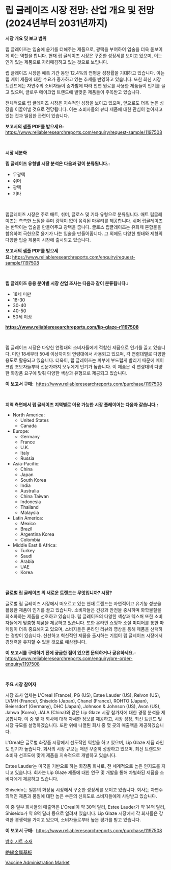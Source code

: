 <p><h1>립 글레이즈 시장 전망: 산업 개요 및 전망 (2024년부터 2031년까지)</h1></p><p><strong>시장 개요 및 보고 범위</strong></p>
<p><p>립 글레이즈는 입술에 윤기를 더해주는 제품으로, 광택을 부여하여 입술을 더욱 돋보이게 하는 역할을 합니다. 현재 립 글레이즈 시장은 꾸준한 성장세를 보이고 있으며, 이는 인기 있는 제품으로 자리매김하고 있는 것으로 보입니다. </p><p>립 글레이즈 시장은 예측 기간 동안 12.4%의 연평균 성장률을 기대하고 있습니다. 이는 립 케어 제품에 대한 수요가 증가하고 있는 추세를 반영하고 있습니다. 또한 최신 시장 트렌드에는 자연주의 소비자들이 증가함에 따라 천연 원료를 사용한 제품들이 인기를 끌고 있으며, 글로우 메이크업 트렌드에 발맞춘 제품들이 주목받고 있습니다. </p><p>전체적으로 립 글레이즈 시장은 지속적인 성장을 보이고 있으며, 앞으로도 더욱 높은 성장을 이끌어낼 것으로 전망됩니다. 이는 소비자들의 뷰티 제품에 대한 관심이 높아지고 있는 것과 밀접한 관련이 있습니다.</p></p>
<p><strong>보고서의 샘플 PDF를 받으세요:</strong> <a href="https://www.reliableresearchreports.com/enquiry/request-sample/1197508">https://www.reliableresearchreports.com/enquiry/request-sample/1197508</a></p>
<p>&nbsp;</p>
<p><strong>시장 세분화</strong></p>
<p><strong>립 글레이즈 유형별 시장 분석은 다음과 같이 분류됩니다.:</strong></p>
<p><ul><li>무광택</li><li>쉬머</li><li>광택</li><li>기타</li></ul></p>
<p>&nbsp;</p>
<p><p>립글레이즈 시장은 주로 매트, 쉬머, 글로스 및 기타 유형으로 분류됩니다. 매트 립글레이즈는 촉촉한 느낌을 주며 광택이 없이 음각된 마무리를 제공합니다. 쉬머 립글레이즈는 반짝이는 입술을 만들어주고 광택을 줍니다. 글로스 립글레이즈는 유화제 혼합물을 함유하여 극한으로 윤기가 나는 입술을 만들어줍니다. 그 외에도 다양한 형태와 제형의 다양한 입술 제품이 시장에 출시되고 있습니다.</p></p>
<p><strong>보고서의 샘플 PDF를 받으세요:</strong>&nbsp;<a href="https://www.reliableresearchreports.com/enquiry/request-sample/1197508">https://www.reliableresearchreports.com/enquiry/request-sample/1197508</a></p>
<p>&nbsp;</p>
<p><strong> 립 글레이즈 응용 분야별 시장 산업 조사는 다음과 같이 분류됩니다.:</strong></p>
<p><ul><li>18세 미만</li><li>18-30</li><li>30-40</li><li>40-50</li><li>50세 이상</li></ul></p>
<p><strong><a href="https://www.reliableresearchreports.com/lip-glaze-r1197508">https://www.reliableresearchreports.com/lip-glaze-r1197508</a></strong></p>
<p>&nbsp;</p>
<p><p>립 글레이즈 시장은 다양한 연령대의 소비자들에게 적합한 제품으로 인기를 끌고 있습니다. 미만 18세부터 50세 이상까지의 연령대에서 사용되고 있으며, 각 연령대별로 다양한 용도로 활용되고 있습니다. 더욱이, 립 글레이즈는 피부에 부드럽게 발리기 때문에 메이크업 초보자들부터 전문가까지 모두에게 인기가 높습니다. 이 제품은 각 연령대의 다양한 화장품 요구에 맞춰 다양한 색상과 유형으로 제공되고 있습니다.</p></p>
<p><strong>이 보고서 구매:</strong>&nbsp; <a href="https://www.reliableresearchreports.com/purchase/1197508">https://www.reliableresearchreports.com/purchase/1197508</a></p>
<p>&nbsp;</p>
<p><strong>지역 측면에서 립 글레이즈 지역별로 이용 가능한 시장 플레이어는 다음과 같습니다.:</strong></p>
<p><ul>
    <li>
        North America:
        <ul>
            <li>United States</li>
            <li>Canada</li>
        </ul>
    </li>
    <li>
        Europe:
        <ul>
            <li>Germany</li>
            <li>France</li>
            <li>U.K.</li>
            <li>Italy</li>
            <li>Russia</li>
        </ul>
    </li>
    <li>
        Asia-Pacific:
        <ul>
            <li>China</li>
            <li>Japan</li>
            <li>South Korea</li>
            <li>India</li>
            <li>Australia</li>
            <li>China Taiwan</li>
            <li>Indonesia</li>
            <li>Thailand</li>
            <li>Malaysia</li>
        </ul>
    </li>
    <li>
        Latin America:
        <ul>
            <li>Mexico</li>
            <li>Brazil</li>
            <li>Argentina Korea</li>
            <li>Colombia</li>
        </ul>
    </li>
    <li>
        Middle East & Africa:
        <ul>
            <li>Turkey</li>
            <li>Saudi</li>
            <li>Arabia</li>
            <li>UAE</li>
            <li>Korea</li>
        </ul>
    </li>
    </ul></p>
<p>&nbsp;</p>
<p><strong>글로벌 립 글레이즈 의 새로운 트렌드는 무엇입니까? 시장?</strong></p>
<p><p>글로벌 립 글레이즈 시장에서 떠오르고 있는 현재 트렌드는 자연적이고 유기농 성분을 활용한 제품이 인기를 끌고 있습니다. 소비자들은 건강과 안전을 중시하며 화학물질을 최소화하는 제품을 선호하고 있습니다. 립 글레이즈의 다양한 색상과 텍스처 또한 소비자들에게 맞춤형 제품을 제공하고 있습니다. 또한 온라인 쇼핑과 소셜 미디어를 통한 마케팅이 더욱 중요해지고 있으며, 소비자들은 온라인 리뷰와 영상을 통해 제품을 선택하는 경향이 있습니다. 신선하고 혁신적인 제품을 출시하는 기업이 립 글레이즈 시장에서 경쟁력을 유지할 수 있을 것으로 예상됩니다.</p></p>
<p><strong>이 보고서를 구매하기 전에 궁금한 점이 있으면 문의하거나 공유하세요.</strong>- <a href="https://www.reliableresearchreports.com/enquiry/pre-order-enquiry/1197508">https://www.reliableresearchreports.com/enquiry/pre-order-enquiry/1197508</a></p>
<p>&nbsp;</p>
<p><strong>주요 시장 참여자</strong></p>
<p><p>시장 조사 업체는 L'Oreal (France), PG (US), Estee Lauder (US), Relvon (US), LVMH (France), Shiseido (Japan), Chanel (France), ROHTO (Japan), Beiersdorf (Germany), DHC (Japan), Johnson & Johnson (US), Avon (US), Jahwa (Korea), JALA (China)와 같은 Lip Glaze 시장 참가자에 대한 경쟁 분석을 제공합니다. 이 중 몇 개 회사에 대해 자세한 정보를 제공하고, 시장 성장, 최신 트렌드 및 시장 규모를 설명하겠습니다. 또한 위에 나열된 회사 중 몇 곳의 매출액을 제공하겠습니다.</p><p>L'Oreal은 글로벌 화장품 시장에서 선도적인 역할을 하고 있으며, Lip Glaze 제품 라인도 인기가 높습니다. 회사의 시장 규모는 매년 꾸준히 성장하고 있으며, 최신 트렌드와 소비자 선호도에 맞게 제품을 지속적으로 개발하고 있습니다.</p><p>Estee Lauder는 미국을 기반으로 하는 화장품 회사로, 전 세계적으로 높은 인지도를 지니고 있습니다. 회사는 Lip Glaze 제품에 대한 연구 및 개발을 통해 차별화된 제품을 소비자에게 제공하고 있습니다.</p><p>Shiseido는 일본의 화장품 시장에서 꾸준한 성장세를 보이고 있습니다. 회사는 자연주의적인 제품과 품질에 대한 높은 수준의 신뢰도로 소비자들에게 사랑받고 있습니다.</p><p>이 중 일부 회사들의 매출액은 L'Oreal이 약 30억 달러, Estee Lauder가 약 14억 달러, Shiseido가 약 8억 달러 등으로 알려져 있습니다. Lip Glaze 시장에서 각 회사들은 강력한 경쟁력을 가지고 있으며, 소비자들로부터 높은 평가를 받고 있습니다.</p></p>
<p><strong>이 보고서 구매:</strong>&nbsp;&nbsp;<a href="https://www.reliableresearchreports.com/purchase/1197508">https://www.reliableresearchreports.com/purchase/1197508</a></p>
<p><p><a href="https://github.com/bvubpqd5241630/Market-Research-Report-List-1/blob/main/644904822765.md">방수 시트 소재</a></p><p><a href="https://github.com/xemfu2379520/Market-Research-Report-List-1/blob/main/346069424720.md">絶縁金属基板</a></p><p><a href="https://github.com/ChiragRP21/Market-Research-Report-List-4/blob/main/vaccine-administration-market.md">Vaccine Administration Market</a></p></p>